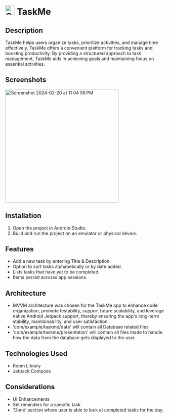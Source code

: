 # <img width="30" alt="Screenshot 2024-02-20 at 10 47 35 PM" src="https://github.com/vasqujen/TaskMe/assets/59947755/338a3b44-0607-4c00-8fa9-ed57358c3643"> TaskMe

## Description
TaskMe helps users organize tasks, prioritize activities, and manage time effectively. TaskMe offers a convenient 
platform for tracking tasks and boosting productivity. By providing a structured approach to task management, 
TaskMe aids in achieving goals and maintaining focus on essential activities.

## Screenshots
<img width="358" alt="Screenshot 2024-02-20 at 11 04 56 PM" src="https://github.com/vasqujen/TaskMe/assets/59947755/b43d8238-6c5f-48ca-a03b-de2c3eb473c2">

## Installation

1. Open the project in Android Studio.
2. Build and run the project on an emulator or physical device.

## Features

- Add a new task by entering Title & Description.
- Option to sort tasks alphabetically or by date added.
- Lists tasks that have yet to be completed.
- Items persist acrosss app sessions.

 ## Architecture
- MVVM architecture was chosen for the TaskMe app to enhance code organization, 
  promote testability, support future scalability, and leverage native Android Jetpack support, 
  thereby ensuring the app's long-term stability, maintainability, and user satisfaction.
- 'com/example/taskme/data' will contain all Database related files
- 'com/example/taskme/presentation' will contain all files made to handle how the data from the database gets displayed to the user.


## Technologies Used

- Room Library
- Jetpack Compose

## Considerations
- UI Enhancements
- Set reminders for a specific task
- 'Done' section where user is able to look at completed tasks for the day.
